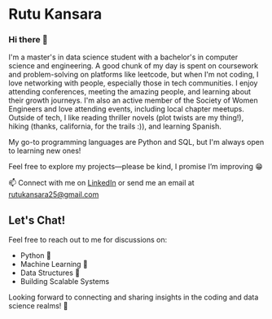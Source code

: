 # Rutu Kansara

### Hi there 👋

I'm a master's in data science student with a bachelor's in computer science and engineering. A good chunk of my day is spent on coursework and problem-solving on platforms like leetcode, but when I'm not coding, I love networking with people, especially those in tech communities. I enjoy attending conferences, meeting the amazing people, and learning about their growth journeys. I'm also an active member of the Society of Women Engineers and love attending events, including local chapter meetups. Outside of tech, I like reading thriller novels (plot twists are my thing!), hiking (thanks, california, for the trails :)), and learning Spanish.

My go-to programming languages are Python and SQL, but I'm always open to learning new ones!

Feel free to explore my projects—please be kind, I promise I’m improving 😁

📫 Connect with me on [LinkedIn](https://www.linkedin.com/in/rutukansara01/) or send me an email at rutukansara25@gmail.com


## Let's Chat!
Feel free to reach out to me for discussions on:

- Python 🐍
- Machine Learning 🤖
- Data Structures 🧱
- Building Scalable Systems

Looking forward to connecting and sharing insights in the coding and data science realms! 🚀
<!--
**rutukansara/rutukansara** is a ✨ _special_ ✨ repository because its `README.md` (this file) appears on your GitHub profile.

Here are some ideas to get you started:

- 🔭 I’m currently working on ...
- 🌱 I’m currently learning ...
- 👯 I’m looking to collaborate on ...
- 🤔 I’m looking for help with ...
- 💬 Ask me about ...
- 📫 How to reach me: ...
- 😄 Pronouns: ...
- ...⚡ Fun fact: 
-->
